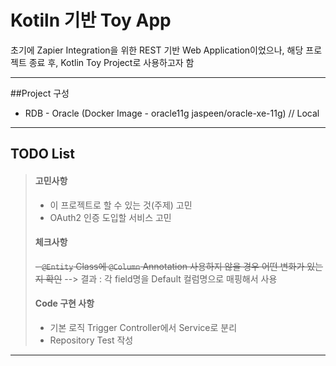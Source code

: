 # Kotiln 기반 Toy App

초기에 Zapier Integration을 위한 REST 기반 Web Application이었으나,
해당 프로젝트 종료 후, Kotlin Toy Project로 사용하고자 함

---
##Project 구성
- RDB - Oracle (Docker Image - oracle11g jaspeen/oracle-xe-11g) // Local
 --- 

## TODO List
> #### 고민사항 
> - 이 프로젝트로 할 수 있는 것(주제) 고민
> - OAuth2 인증 도입할 서비스 고민
> #### 체크사항
> ~~- ``@Entity`` Class에 ``@Column`` Annotation 사용하지 않을 경우 어떤 변화가 있는지 확인~~
> -->  결과 : 각 field명을 Default 컬럼명으로 매핑해서 사용
> #### Code 구현 사항
> - 기본 로직 Trigger Controller에서 Service로 분리
> - Repository Test 작성
> 
---
